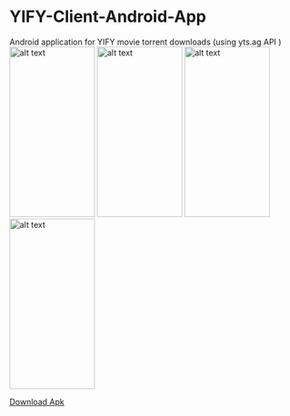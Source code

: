 # YIFY-Client-Android-App
Android application for YIFY movie torrent downloads  (using yts.ag API )   
<img src="https://github.com/Muneefm/YIFY-Client-Android-App/blob/master/screenshots/scrn3.jpg" alt="alt text" width="150" height="300">
<img src="https://github.com/Muneefm/YIFY-Client-Android-App/blob/master/screenshots/scrn5.jpg" alt="alt text" width="150" height="300">
<img src="https://github.com/Muneefm/YIFY-Client-Android-App/blob/master/screenshots/scrn4.jpg" alt="alt text" width="150" height="300">
<img src="https://github.com/Muneefm/YIFY-Client-Android-App/blob/master/screenshots/scrn6.jpg" alt="alt text" width="150" height="300">


<a href="http://yify-app.com/">Download Apk</a>
